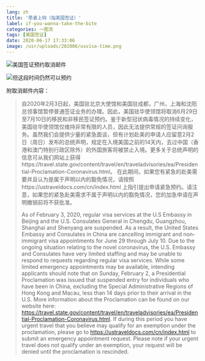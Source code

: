 ```yaml
---
lang: zh
title: '愿者上钩（指美国签证）'
label: if-you-wanna-take-the-bite
categories: 一图流
tags: [美国签证]
date: 2020-06-17 17:33:06
image: /usr/uploads/202006/usvisa-time.png
---
```


![美国签证预约取消邮件](/usr/uploads/202006/usvisa-mail.png)

![但这段时间仍然可以预约](/usr/uploads/202006/usvisa-time.png)

附取消邮件内容：

> 自2020年2月3日起，美国驻北京大使馆和美国驻成都，广州，上海和沈阳总领事馆暂停普通签证业务的办理。因此，美国驻华使领馆将取消6月29日至7月10日的移民和非移民签证预约。鉴于新型冠状病毒情况的持续变化，美国驻华使领馆仅维持非常有限的人员，因此无法提供常规的签证问询服务。虽然我们会提供少量的紧急面谈，但有计划赴美的申请人应留意2月2日（周日）发布的总统声明，规定在入境美国之前的14天内，去过中国（香港和澳门特别行政区除外）的外国旅客将被禁止入境。更多关于总统声明的信息可从我们网站上获得https://travel.state.gov/content/travel/en/traveladvisories/ea/Presidential-Proclamation-Coronavirus.html。 在此期间，如果您有紧急的赴美需要并且认为是属于声明以内的豁免情况，请按照https://ustraveldocs.com/cn/index.html 上指引提出申请紧急预约。请注意，如果您的紧急赴美需求不属于声明以内的豁免情况，您的加急申请在声明撤销前将不获批准。
>
> As of February 3, 2020, regular visa services at the U.S Embassy in Beijing and the U.S. Consulates General in Chengdu, Guangzhou, Shanghai and Shenyang are suspended. As a result, the United States Embassy and Consulates in China are cancelling immigrant and non-immigrant visa appointments for June 29 through July 10. Due to the ongoing situation relating to the novel coronavirus, the U.S. Embassy and Consulates have very limited staffing and may be unable to respond to requests regarding regular visa services.  While some limited emergency appointments may be available, intending applicants should note that on Sunday, February 2, a Presidential Proclamation was issued that suspended entry for individuals who have been in China, excluding the Special Administrative Regions of Hong Kong and Macau, less than 14 days prior to their arrival in the U.S.  More information about the Proclamation can be found on our website here: https://travel.state.gov/content/travel/en/traveladvisories/ea/Presidential-Proclamation-Coronavirus.html.
If during this period you have urgent travel that you believe may qualify for an exemption under the proclamation, please go to https://ustraveldocs.com/cn/index.html to submit an emergency appointment request. Please note if your urgent travel does not qualify under an exemption, your request will be denied until the proclamation is rescinded.